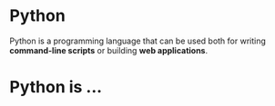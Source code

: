 # Python

Python is a programming language that can be used both for writing **command-line scripts** or building **web applications**.

# Python is ...